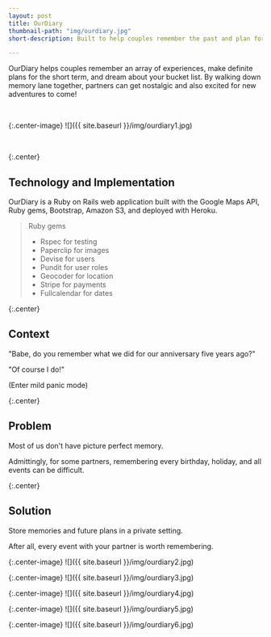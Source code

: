 ```yaml
---
layout: post
title: OurDiary
thumbnail-path: "img/ourdiary.jpg"
short-description: Built to help couples remember the past and plan for the future.

---
```


OurDiary helps couples remember an array of experiences, make definite plans for the short term, and dream about your bucket list. By walking down memory lane together, partners can get nostalgic and also excited for new adventures to come!

<br>

{:.center-image}
![]({{ site.baseurl }}/img/ourdiary1.jpg)

<br>


{:.center} 
## Technology and Implementation

OurDiary is a Ruby on Rails web application built with the Google Maps API, Ruby gems, Bootstrap, Amazon S3, and deployed with Heroku.

> Ruby gems
>
> - Rspec for testing
> - Paperclip for images
> - Devise for users
> - Pundit for user roles
> - Geocoder for location
> - Stripe for payments
> - Fullcalendar for dates

{:.center} 
## Context

"Babe, do you remember what we did for our anniversary five years ago?" 

"Of course I do!" 

(Enter mild panic mode)

{:.center} 
## Problem

Most of us don't have picture perfect memory. 

Admittingly, for some partners, remembering every birthday, holiday, and all events can be difficult.

{:.center} 
## Solution

Store memories and future plans in a private setting. 

After all, every event with your partner is worth remembering.


{:.center-image}
![]({{ site.baseurl }}/img/ourdiary2.jpg)

{:.center-image}
![]({{ site.baseurl }}/img/ourdiary3.jpg)

{:.center-image}
![]({{ site.baseurl }}/img/ourdiary4.jpg)

{:.center-image}
![]({{ site.baseurl }}/img/ourdiary5.jpg)

{:.center-image}
![]({{ site.baseurl }}/img/ourdiary6.jpg)

